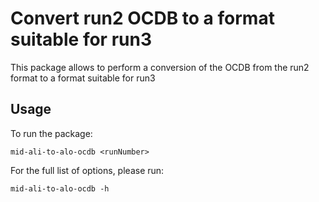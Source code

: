 # Convert run2 OCDB to a format suitable for run3
This package allows to perform a conversion of the OCDB from the run2 format to a format suitable for run3

## Usage
To run the package:
```
mid-ali-to-alo-ocdb <runNumber>
```

For the full list of options, please run:
```
mid-ali-to-alo-ocdb -h
```

